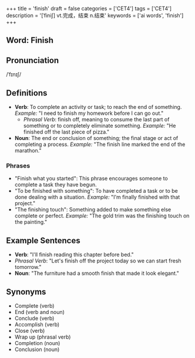 +++
title = 'finish'
draft = false
categories = ['CET4']
tags = ['CET4']
description = '[ˈfini∫] vt.完成，结束 n.结束'
keywords = ['ai words', 'finish']
+++

## Word: Finish

## Pronunciation
/ˈfɪnɪʃ/

## Definitions
- **Verb**: To complete an activity or task; to reach the end of something. _Example:_ "I need to finish my homework before I can go out."
  - _Phrasal Verb_: finish off, meaning to consume the last part of something or to completely eliminate something. _Example:_ "He finished off the last piece of pizza."
- **Noun**: The end or conclusion of something; the final stage or act of completing a process. _Example:_ "The finish line marked the end of the marathon."

### Phrases
- "Finish what you started": This phrase encourages someone to complete a task they have begun.
- "To be finished with something": To have completed a task or to be done dealing with a situation. _Example:_ "I'm finally finished with that project."
- "The finishing touch": Something added to make something else complete or perfect. _Example:_ "The gold trim was the finishing touch on the painting."

## Example Sentences
- **Verb**: "I'll finish reading this chapter before bed."
- _Phrasal Verb_: "Let's finish off the project today so we can start fresh tomorrow."
- **Noun**: "The furniture had a smooth finish that made it look elegant."

## Synonyms
- Complete (verb)
- End (verb and noun)
- Conclude (verb)
- Accomplish (verb)
- Close (verb)
- Wrap up (phrasal verb)
- Completion (noun)
- Conclusion (noun)
